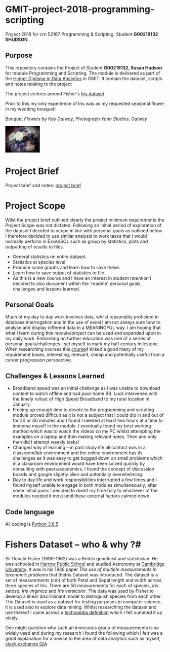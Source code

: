# GMIT-project-2018-programming-scripting #
Project 2018 for crn 52167 Programming &amp; Scripting. Student **G00219132 SHUDSON**

## Purpose ##
This repository contains the Project of Student **G00219132, Susan Hudson** for module Programming and Scripting. The module is delivered as part of the [Higher Diploma in Data Analytics](https://www.gmit.ie/computing/higher-diploma-science-computing-data-analytics-ict-skills) in GMIT.
It contain the dataset, scripts and notes relating to the project

The project centres around Fisher's [Iris dataset](https://en.wikipedia.org/wiki/Iris_flower_data_set) 

Prior to this my only experience of Iris was as my requested seasonal flower in my wedding bouquet!

Bouquet *Flowers by Kay Galway*, Photograph  *Yann Studios, Galway*

![iris](iris.jpg)

# Project Brief #
Project brief and notes: [project brief](https://github.com/Hudsonsue/GMIT-project-2018-programming-scripting/blob/master/project%20brief.pdf)

# Project Scope #
Wilst the project brief outlined clearly the project minimum requirements the Project Scope was not dictated. Following an initial period of exploration of the dataset I decided to scope in line with personal goals as outlined below. I therefore decided to use similar analysis to work tasks that I would normally perform in Excel/SQL such as group by statistics, plots and outputting of results to files. 
* General statistics on entire dataset.
* Statistics at species level. 
* Produce some graphs and learn how to save these.
* Learn how to save output of statistics to file.
* As this is a new course and I have an interest in student retention I decided to also document within the 'readme' personal goals, challenges and lessons learned. 

## Personal Goals ##
Much of my day to day work involves data, whilst reasonably proficient in database interrogation and in the use of excel I am not always sure how to analyse and display different data in a MEANINGFUL way. I am hoping that what I learn during this module/project can be used and expanded upon in my daily work. 
Embarking on further education was one of a series of personal goals/challenges I set myself to mark my half century milestone. 
When researching courses this [course](https://www.gmit.ie/computing/higher-diploma-science-computing-data-analytics-ict-skills)it ticked a good many of my requirement boxes, interesting, relevant, cheap and potentially useful from a career progression perspective. 

## Challenges & Lessons Learned ##
* Broadband speed was an initial challenge as I was unable to download content to watch offline and had poor home BB. Luck intervened with the timely rollout of High Speed Broadband to my rural location in January.  
* Freeing up enough time to devote to the programming and scripting module proved difficult as it is not a subject that I could dip in and out of for 20 or 30 minutes and I found I needed at least two hours at a time to immerse myself in the module. I eventually found my best working method which was to watch the videos on my PC whilst attempting the examples on a laptop and then making relevant notes. Then and only then did I attempt weekly tasks! 
* Changed way of learning – in past study life all contact was in a classroom/lab environment and the online environment has its challenges as it was easy to get bogged down on small problems which in a classroom environment would have been solved quickly by consulting with peers/academics. I found the concept of discussion boards and google slightly alien and potentially overwhelming. 
* Day to day life and work responsibilities interrupted a few times and I found myself unable to engage in both modules simultaneously, after some initial panic I decided to divert my time fully to whichever of the modules needed it most until these external factors calmed down. 

## Code language ##
All coding is [Python 3.6.5](https://www.python.org/)


# Fishers Dataset – who & why ?#
Sir Ronald Fisher (1890-1962) was a British geneticist and statistician. He was schooled in [Harrow Public School](https://www.harrowschool.org.uk/) and studied Astronomy at [Cambridge University](https://www.cam.ac.uk/).
It was in his 1936 paper *The use of multiple measurements in taxonomic problems* that theIris Dataset was introduced. The dataset is a set of measurements (cm) of both Petal and Sepal length and width across three species of Iris. There are 50 measurements for each of species, *Iris setosa*, *Iris virginica* and *Iris versicolor*.
The data was used by Fisher to develop a linear discriminant model to distinguish species from each other. 
The Dataset is used as a dataset for testing purposes in computer science, it is used also to explore data mining. 
Whilst researching the dataset and use thereof I came across a [techopedia definition](https://www.techopedia.com/definition/32880/iris-flower-data-set) which I felt summed it up nicely.

One might question why such an innocuous group of measurements is so widely used and during my research I found the following which I felt was a great explanation for a novice to the area of data analytics such as myself, [stack exchange Q/A](https://stats.stackexchange.com/questions/74776/what-aspects-of-the-iris-data-set-make-it-so-successful-as-an-example-teaching)

